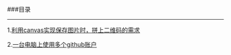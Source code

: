 ###目录

- - -

1.[利用canvas实现保存图片时，拼上二维码的需求](https://github.com/luoyimu/Blog/blob/master/articles/%E5%88%A9%E7%94%A8canvas%E5%AE%9E%E7%8E%B0%E4%BF%9D%E5%AD%98%E5%9B%BE%E7%89%87%E6%97%B6%EF%BC%8C%E6%8B%BC%E4%B8%8A%E4%BA%8C%E7%BB%B4%E7%A0%81%E7%9A%84%E9%9C%80%E6%B1%82.md)

2.[一台电脑上使用多个github账户](https://github.com/luoyimu/Blog/blob/master/articles/%E4%B8%80%E5%8F%B0%E7%94%B5%E8%84%91%E4%B8%8A%E4%BD%BF%E7%94%A8%E5%A4%9A%E4%B8%AAgithub%E8%B4%A6%E6%88%B7.md)
